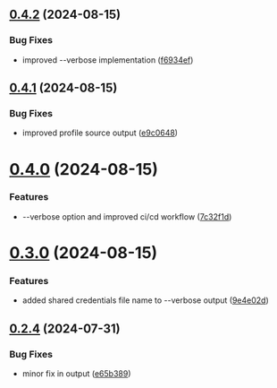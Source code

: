 ## [0.4.2](https://github.com/easytocloud/privpage/compare/v0.4.1...v0.4.2) (2024-08-15)


### Bug Fixes

* improved --verbose implementation ([f6934ef](https://github.com/easytocloud/privpage/commit/f6934ef91af2ac0cb981b48485b058dad5bd694a))

## [0.4.1](https://github.com/easytocloud/privpage/compare/v0.4.0...v0.4.1) (2024-08-15)


### Bug Fixes

* improved profile source output ([e9c0648](https://github.com/easytocloud/privpage/commit/e9c0648671d923be10409f5aab87dfde01900901))

# [0.4.0](https://github.com/easytocloud/privpage/compare/v0.3.0...v0.4.0) (2024-08-15)


### Features

* --verbose option and improved ci/cd workflow ([7c32f1d](https://github.com/easytocloud/privpage/commit/7c32f1d7a11246b565a4e5795fb986116c775867))

# [0.3.0](https://github.com/easytocloud/privpage/compare/v0.2.4...v0.3.0) (2024-08-15)


### Features

* added shared credentials file name to --verbose output ([9e4e02d](https://github.com/easytocloud/privpage/commit/9e4e02d8a93d1ecef799e167145bb6107993ce0d))

## [0.2.4](https://github.com/easytocloud/privpage/compare/v0.2.3...v0.2.4) (2024-07-31)


### Bug Fixes

* minor fix in output ([e65b389](https://github.com/easytocloud/privpage/commit/e65b38980f93c9d05caf573e18d31df126533518))
